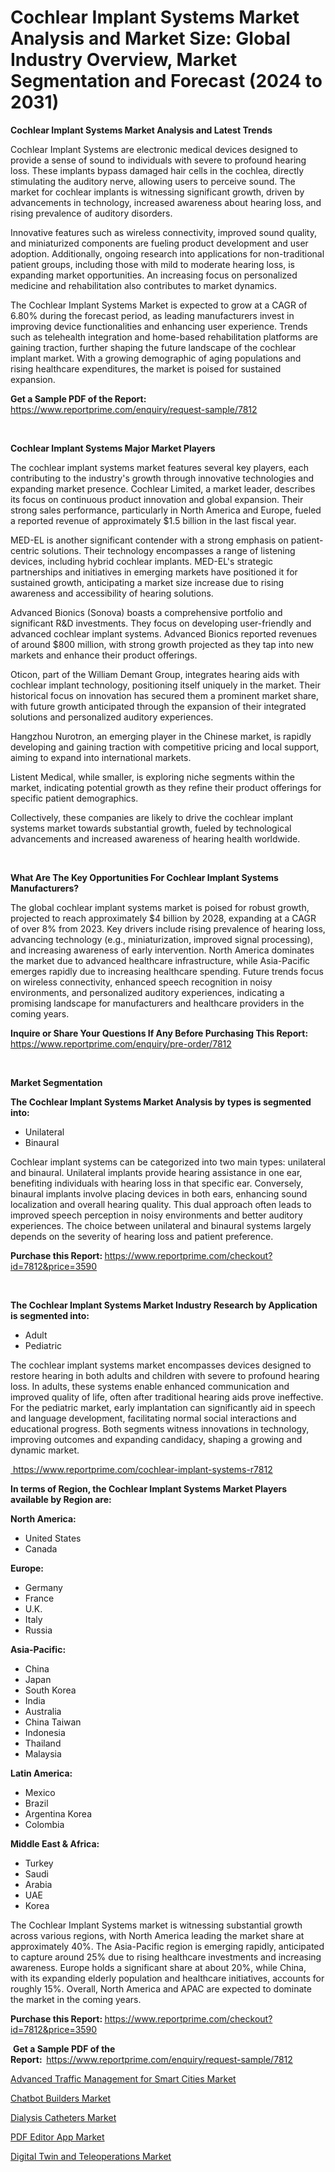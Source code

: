 <p><h1>Cochlear Implant Systems Market Analysis and Market Size: Global Industry Overview, Market Segmentation and Forecast (2024 to 2031)</h1></p><p><strong>Cochlear Implant Systems Market Analysis and Latest Trends</strong></p>
<p><p>Cochlear Implant Systems are electronic medical devices designed to provide a sense of sound to individuals with severe to profound hearing loss. These implants bypass damaged hair cells in the cochlea, directly stimulating the auditory nerve, allowing users to perceive sound. The market for cochlear implants is witnessing significant growth, driven by advancements in technology, increased awareness about hearing loss, and rising prevalence of auditory disorders. </p><p>Innovative features such as wireless connectivity, improved sound quality, and miniaturized components are fueling product development and user adoption. Additionally, ongoing research into applications for non-traditional patient groups, including those with mild to moderate hearing loss, is expanding market opportunities. An increasing focus on personalized medicine and rehabilitation also contributes to market dynamics. </p><p>The Cochlear Implant Systems Market is expected to grow at a CAGR of 6.80% during the forecast period, as leading manufacturers invest in improving device functionalities and enhancing user experience. Trends such as telehealth integration and home-based rehabilitation platforms are gaining traction, further shaping the future landscape of the cochlear implant market. With a growing demographic of aging populations and rising healthcare expenditures, the market is poised for sustained expansion.</p></p>
<p><strong>Get a Sample PDF of the Report:&nbsp;</strong> <a href="https://www.reportprime.com/enquiry/request-sample/7812?utm_campaign=120&utm_medium=2&utm_source=Github&utm_content=ia&utm_term=25112024&utm_id=cochlear-implant-systems">https://www.reportprime.com/enquiry/request-sample/7812</a></p>
<p>&nbsp;</p>
<p><strong>Cochlear Implant Systems Major Market Players</strong></p>
<p><p>The cochlear implant systems market features several key players, each contributing to the industry's growth through innovative technologies and expanding market presence. Cochlear Limited, a market leader, describes its focus on continuous product innovation and global expansion. Their strong sales performance, particularly in North America and Europe, fueled a reported revenue of approximately $1.5 billion in the last fiscal year. </p><p>MED-EL is another significant contender with a strong emphasis on patient-centric solutions. Their technology encompasses a range of listening devices, including hybrid cochlear implants. MED-EL's strategic partnerships and initiatives in emerging markets have positioned it for sustained growth, anticipating a market size increase due to rising awareness and accessibility of hearing solutions.</p><p>Advanced Bionics (Sonova) boasts a comprehensive portfolio and significant R&D investments. They focus on developing user-friendly and advanced cochlear implant systems. Advanced Bionics reported revenues of around $800 million, with strong growth projected as they tap into new markets and enhance their product offerings.</p><p>Oticon, part of the William Demant Group, integrates hearing aids with cochlear implant technology, positioning itself uniquely in the market. Their historical focus on innovation has secured them a prominent market share, with future growth anticipated through the expansion of their integrated solutions and personalized auditory experiences.</p><p>Hangzhou Nurotron, an emerging player in the Chinese market, is rapidly developing and gaining traction with competitive pricing and local support, aiming to expand into international markets.</p><p>Listent Medical, while smaller, is exploring niche segments within the market, indicating potential growth as they refine their product offerings for specific patient demographics. </p><p>Collectively, these companies are likely to drive the cochlear implant systems market towards substantial growth, fueled by technological advancements and increased awareness of hearing health worldwide.</p></p>
<p>&nbsp;</p>
<p><strong>What Are The Key Opportunities For Cochlear Implant Systems Manufacturers?</strong></p>
<p><p>The global cochlear implant systems market is poised for robust growth, projected to reach approximately $4 billion by 2028, expanding at a CAGR of over 8% from 2023. Key drivers include rising prevalence of hearing loss, advancing technology (e.g., miniaturization, improved signal processing), and increasing awareness of early intervention. North America dominates the market due to advanced healthcare infrastructure, while Asia-Pacific emerges rapidly due to increasing healthcare spending. Future trends focus on wireless connectivity, enhanced speech recognition in noisy environments, and personalized auditory experiences, indicating a promising landscape for manufacturers and healthcare providers in the coming years.</p></p>
<p><strong>Inquire or Share Your Questions If Any Before Purchasing This Report:</strong> <a href="https://www.reportprime.com/enquiry/pre-order/7812?utm_campaign=120&utm_medium=2&utm_source=Github&utm_content=ia&utm_term=25112024&utm_id=cochlear-implant-systems">https://www.reportprime.com/enquiry/pre-order/7812</a></p>
<p>&nbsp;</p>
<p><strong>Market Segmentation</strong></p>
<p><strong>The Cochlear Implant Systems Market Analysis by types is segmented into:</strong></p>
<p><ul><li>Unilateral</li><li>Binaural</li></ul></p>
<p><p>Cochlear implant systems can be categorized into two main types: unilateral and binaural. Unilateral implants provide hearing assistance in one ear, benefiting individuals with hearing loss in that specific ear. Conversely, binaural implants involve placing devices in both ears, enhancing sound localization and overall hearing quality. This dual approach often leads to improved speech perception in noisy environments and better auditory experiences. The choice between unilateral and binaural systems largely depends on the severity of hearing loss and patient preference.</p></p>
<p><strong>Purchase this Report:&nbsp;</strong><a href="https://www.reportprime.com/checkout?id=7812&price=3590&utm_campaign=120&utm_medium=2&utm_source=Github&utm_content=ia&utm_term=25112024&utm_id=cochlear-implant-systems">https://www.reportprime.com/checkout?id=7812&price=3590</a></p>
<p>&nbsp;</p>
<p><strong>The Cochlear Implant Systems Market Industry Research by Application is segmented into:</strong></p>
<p><ul><li>Adult</li><li>Pediatric</li></ul></p>
<p><p>The cochlear implant systems market encompasses devices designed to restore hearing in both adults and children with severe to profound hearing loss. In adults, these systems enable enhanced communication and improved quality of life, often after traditional hearing aids prove ineffective. For the pediatric market, early implantation can significantly aid in speech and language development, facilitating normal social interactions and educational progress. Both segments witness innovations in technology, improving outcomes and expanding candidacy, shaping a growing and dynamic market.</p></p>
<p><a href="https://www.reportprime.com/cochlear-implant-systems-r7812?utm_campaign=120&utm_medium=2&utm_source=Github&utm_content=ia&utm_term=25112024&utm_id=cochlear-implant-systems">&nbsp;https://www.reportprime.com/cochlear-implant-systems-r7812</a></p>
<p><strong>In terms of Region, the Cochlear Implant Systems Market Players available by Region are:</strong></p>
<p>
    <p> <strong> North America: </strong>
        <ul>
            <li>United States</li>
            <li>Canada</li>
        </ul>
        </p> 
    <p> <strong> Europe: </strong>
        <ul>
            <li>Germany</li>
            <li>France</li>
            <li>U.K.</li>
            <li>Italy</li>
            <li>Russia</li>
        </ul>
        </p> 
    <p> <strong> Asia-Pacific: </strong>
        <ul>
            <li>China</li>
            <li>Japan</li>
            <li>South Korea</li>
            <li>India</li>
            <li>Australia</li>
            <li>China Taiwan</li>
            <li>Indonesia</li>
            <li>Thailand</li>
            <li>Malaysia</li>
        </ul>
        </p> 
    <p> <strong> Latin America: </strong>
        <ul>
            <li>Mexico</li>
            <li>Brazil</li>
            <li>Argentina Korea</li>
            <li>Colombia</li>
        </ul>
        </p> 
    <p> <strong> Middle East & Africa: </strong>
        <ul>
            <li>Turkey</li>
            <li>Saudi</li>
            <li>Arabia</li>
            <li>UAE</li>
            <li>Korea</li>
        </ul>
    </p>
    </p>
<p><p>The Cochlear Implant Systems market is witnessing substantial growth across various regions, with North America leading the market share at approximately 40%. The Asia-Pacific region is emerging rapidly, anticipated to capture around 25% due to rising healthcare investments and increasing awareness. Europe holds a significant share at about 20%, while China, with its expanding elderly population and healthcare initiatives, accounts for roughly 15%. Overall, North America and APAC are expected to dominate the market in the coming years.</p></p>
<p><strong>Purchase this Report: </strong><a href="https://www.reportprime.com/checkout?id=7812&price=3590&utm_campaign=120&utm_medium=2&utm_source=Github&utm_content=ia&utm_term=25112024&utm_id=cochlear-implant-systems">https://www.reportprime.com/checkout?id=7812&price=3590</a></p>
<p>&nbsp;<strong>Get a Sample PDF of the Report:&nbsp;&nbsp;</strong><a href="https://www.reportprime.com/enquiry/request-sample/7812?utm_campaign=120&utm_medium=2&utm_source=Github&utm_content=ia&utm_term=25112024&utm_id=cochlear-implant-systems">https://www.reportprime.com/enquiry/request-sample/7812</a></p>
<p><strong></strong></p>
<p><p><a href="https://issuu.com/reportprime-2/docs/advanced-traffic-management-for-sma_a8c5b9696a94e7?utm_campaign=120&utm_medium=2&utm_source=Github&utm_content=ia&utm_term=25112024&utm_id=cochlear-implant-systems">Advanced Traffic Management for Smart Cities Market</a></p><p><a href="https://www.linkedin.com/pulse/navigating-chatbot-builders-market-incorporating-trends-size-27ptc?utm_campaign=120&utm_medium=2&utm_source=Github&utm_content=ia&utm_term=25112024&utm_id=cochlear-implant-systems">Chatbot Builders Market</a></p><p><a href="https://github.com/becknetommye198181/Market-Research-Report-List-1/blob/main/dialysis-catheters-market.md?utm_campaign=120&utm_medium=2&utm_source=Github&utm_content=ia&utm_term=25112024&utm_id=cochlear-implant-systems">Dialysis Catheters Market</a></p><p><a href="https://www.linkedin.com/pulse/pdf-editor-app-market-expected-grow-61-cagr-from-2024-2031-nz8nc?utm_campaign=120&utm_medium=2&utm_source=Github&utm_content=ia&utm_term=25112024&utm_id=cochlear-implant-systems">PDF Editor App Market</a></p><p><a href="https://issuu.com/reportprime-2/docs/digital-twin-and-teleoperations-mar_5857eeed5722f8?utm_campaign=120&utm_medium=2&utm_source=Github&utm_content=ia&utm_term=25112024&utm_id=cochlear-implant-systems">Digital Twin and Teleoperations Market</a></p></p>